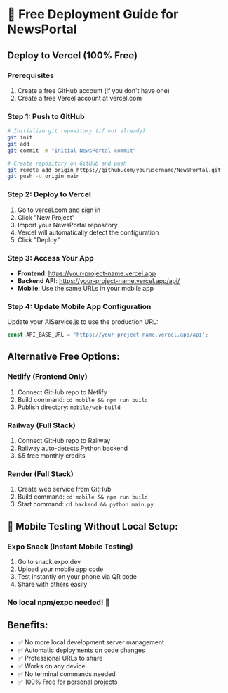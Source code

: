 # 🚀 Free Deployment Guide for NewsPortal

## Deploy to Vercel (100% Free)

### Prerequisites
1. Create a free GitHub account (if you don't have one)
2. Create a free Vercel account at vercel.com

### Step 1: Push to GitHub
```bash
# Initialize git repository (if not already)
git init
git add .
git commit -m "Initial NewsPortal commit"

# Create repository on GitHub and push
git remote add origin https://github.com/yourusername/NewsPortal.git
git push -u origin main
```

### Step 2: Deploy to Vercel
1. Go to vercel.com and sign in
2. Click "New Project"
3. Import your NewsPortal repository
4. Vercel will automatically detect the configuration
5. Click "Deploy"

### Step 3: Access Your App
- **Frontend**: https://your-project-name.vercel.app
- **Backend API**: https://your-project-name.vercel.app/api/
- **Mobile**: Use the same URLs in your mobile app

### Step 4: Update Mobile App Configuration
Update your AIService.js to use the production URL:

```javascript
const API_BASE_URL = 'https://your-project-name.vercel.app/api';
```

## Alternative Free Options:

### Netlify (Frontend Only)
1. Connect GitHub repo to Netlify
2. Build command: `cd mobile && npm run build`
3. Publish directory: `mobile/web-build`

### Railway (Full Stack)
1. Connect GitHub repo to Railway
2. Railway auto-detects Python backend
3. $5 free monthly credits

### Render (Full Stack)
1. Create web service from GitHub
2. Build command: `cd mobile && npm run build`
3. Start command: `cd backend && python main.py`

## 📱 Mobile Testing Without Local Setup:

### Expo Snack (Instant Mobile Testing)
1. Go to snack.expo.dev
2. Upload your mobile app code
3. Test instantly on your phone via QR code
4. Share with others easily

### No local npm/expo needed! 🎉

## Benefits:
- ✅ No more local development server management
- ✅ Automatic deployments on code changes
- ✅ Professional URLs to share
- ✅ Works on any device
- ✅ No terminal commands needed
- ✅ 100% Free for personal projects
